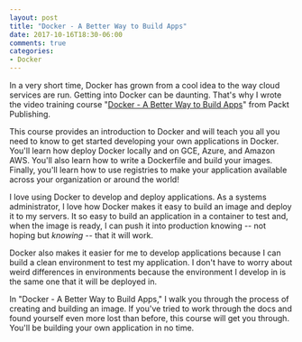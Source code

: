 ```yaml
---
layout: post
title: "Docker - A Better Way to Build Apps"
date: 2017-10-16T18:30-06:00
comments: true
categories:
- Docker
---
```


In a very short time, Docker has grown from a cool idea to the way
cloud services are run. Getting into Docker can be daunting. That's
why I wrote the video training course "[Docker - A Better Way to Build
Apps](https://www.packtpub.com/virtualization-and-cloud/docker-better-way-build-apps-video)"
from Packt Publishing.

This course provides an introduction to Docker and will teach you all
you need to know to get started developing your own applications in
Docker. You'll learn how deploy Docker locally and on GCE, Azure, and
Amazon AWS. You'll also learn how to write a Dockerfile and build your
images. Finally, you'll learn how to use registries to make your
application available across your organization or around the world!

I love using Docker to develop and deploy applications. As a systems
administrator, I love how Docker makes it easy to build an image and
deploy it to my servers. It so easy to build an application in a
container to test and, when the image is ready, I can push it into
production knowing -- not hoping but *knowing* -- that it will work.

Docker also makes it easier for me to develop applications because I
can build a clean environment to test my application. I don't have to
worry about weird differences in environments because the environment
I develop in is the same one that it will be deployed in.

In "Docker - A Better Way to Build Apps," I walk you through the
process of creating and building an image. If you've tried to work
through the docs and found yourself even more lost than before, this
course will get you through. You'll be building your own application
in no time.
